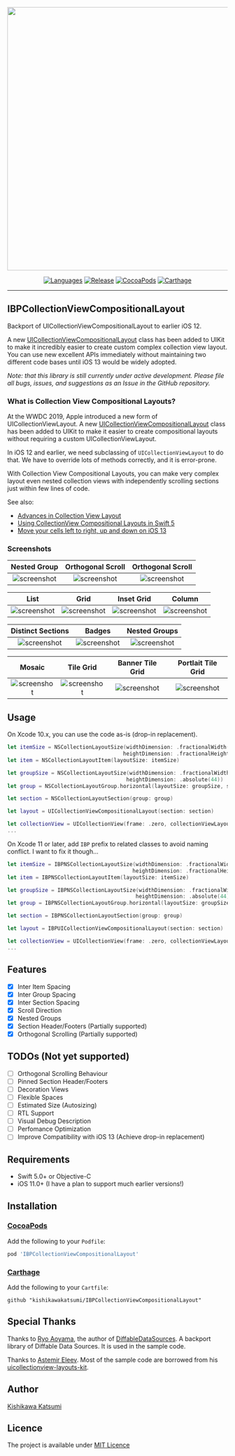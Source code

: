 <p align="center">
  <img src="https://user-images.githubusercontent.com/40610/62582481-9055a980-b8e7-11e9-8c37-3a37035d8209.png"  style="width: 600px;" width="600" />
</p>

<p align="center">
  <a href="https://developer.apple.com/swift"><img alt="Languages" src="https://img.shields.io/badge/language-objective--c%20%7C%20swift-78909C.svg"/></a>
  <a href="https://github.com/kishikawakatsumi/IBPCollectionViewCompositionalLayout/releases/latest"><img alt="Release" src="https://img.shields.io/github/release/kishikawakatsumi/IBPCollectionViewCompositionalLayout.svg"/></a>
  <a href="https://cocoapods.org/pods/IBPCollectionViewCompositionalLayout"><img alt="CocoaPods" src="https://img.shields.io/cocoapods/v/IBPCollectionViewCompositionalLayout.svg"/></a>
  <a href="https://github.com/Carthage/Carthage"><img alt="Carthage" src="https://img.shields.io/badge/carthage-compatible-yellow.svg"/></a>
</p>

----------------

## IBPCollectionViewCompositionalLayout

Backport of UICollectionViewCompositionalLayout to earlier iOS 12.

A new [UICollectionViewCompositionalLayout](https://developer.apple.com/documentation/uikit/views_and_controls/collection_views/using_collection_view_compositional_layouts_and_diffable_data_sources) class has been added to UIKit to make it incredibly easier to create custom complex collection view layout.
You can use new excellent APIs immediately without maintaining two different code bases until iOS 13 would be widely adopted.

_Note: that this library is still currently under active development. Please file all bugs, issues, and suggestions as an Issue in the GitHub repository._

### What is Collection View Compositional Layouts?

At the WWDC 2019, Apple introduced a new form of UICollectionViewLayout. A new [UICollectionViewCompositionalLayout](https://developer.apple.com/documentation/uikit/views_and_controls/collection_views/using_collection_view_compositional_layouts_and_diffable_data_sources) class has been added to UIKit to make it easier to create compositional layouts without requiring a custom UICollectionViewLayout.

In iOS 12 and earlier, we need subclassing of `UICollectionViewLayout` to do that. We have to override lots of methods correctly, and it is error-prone.

With Collection View Compositional Layouts, you can make very complex layout even nested collection views with independently scrolling sections just within few lines of code.

See also:

- [Advances in Collection View Layout](https://developer.apple.com/videos/play/wwdc2019/215/)
- [Using CollectionView Compositional Layouts in Swift 5](https://dev.to/kevinmaarek/using-collectionview-compositional-layouts-in-swift-5-1nan)
- [Move your cells left to right, up and down on iOS 13](https://medium.com/shopback-engineering/move-your-cells-left-to-right-up-and-down-on-ios-13-part-1-1a5e010f48f9)

### Screenshots

|Nested Group|Orthogonal Scroll|Orthogonal Scroll|
|:-:|:-:|:-:|
|![screenshot](https://user-images.githubusercontent.com/40610/62560784-c29be280-b8b8-11e9-970f-d939b2713f93.gif)|![screenshot](https://user-images.githubusercontent.com/40610/62560308-bb280980-b8b7-11e9-9bfe-c93ee1caef78.gif)|![screenshot](https://user-images.githubusercontent.com/40610/62560791-c596d300-b8b8-11e9-9c9a-4543a5a466cd.gif)|

|List|Grid|Inset Grid|Column|
|:-:|:-:|:-:|:-:|
|![screenshot](https://user-images.githubusercontent.com/40610/62560843-de06ed80-b8b8-11e9-96b1-3a1da6e9bd58.png)|![screenshot](https://user-images.githubusercontent.com/40610/62560851-e2330b00-b8b8-11e9-96f0-455aaa032931.png)|![screenshot](https://user-images.githubusercontent.com/40610/62560886-f24aea80-b8b8-11e9-9756-4919f078a7f2.png)|![screenshot](https://user-images.githubusercontent.com/40610/62560882-ef4ffa00-b8b8-11e9-8f33-5c090434492c.png)|

|Distinct Sections|Badges|Nested Groups|
|:-:|:-:|:-:|
|![screenshot](https://user-images.githubusercontent.com/40610/62560897-f545db00-b8b8-11e9-9574-55466d8ef81b.png)|![screenshot](https://user-images.githubusercontent.com/40610/62560903-f7a83500-b8b8-11e9-8766-5273db0817a8.png)|![screenshot](https://user-images.githubusercontent.com/40610/62560909-fa0a8f00-b8b8-11e9-8749-3d93e2295fdd.png)|

|Mosaic|Tile Grid|Banner Tile Grid|Portlait Tile Grid|
|:-:|:-:|:-:|:-:|
|![screenshot](https://user-images.githubusercontent.com/40610/62560914-fd057f80-b8b8-11e9-9899-8b430802941b.png)|![screenshot](https://user-images.githubusercontent.com/40610/62560917-00990680-b8b9-11e9-93bb-2d36cdbb46f9.png)|![screenshot](https://user-images.githubusercontent.com/40610/62560925-042c8d80-b8b9-11e9-8d6d-71a1290498e6.png)|![screenshot](https://user-images.githubusercontent.com/40610/62560928-068ee780-b8b9-11e9-81b1-3c9ca640c10d.png)|

## Usage

On Xcode 10.x, you can use the code as-is (drop-in replacement).

```swift
let itemSize = NSCollectionLayoutSize(widthDimension: .fractionalWidth(1),
                                     heightDimension: .fractionalHeight(1))
let item = NSCollectionLayoutItem(layoutSize: itemSize)

let groupSize = NSCollectionLayoutSize(widthDimension: .fractionalWidth(1),
                                      heightDimension: .absolute(44))
let group = NSCollectionLayoutGroup.horizontal(layoutSize: groupSize, subitems: [item])

let section = NSCollectionLayoutSection(group: group)

let layout = UICollectionViewCompositionalLayout(section: section)

let collectionView = UICollectionView(frame: .zero, collectionViewLayout: layout)
...
```

On Xcode 11 or later, add `IBP` prefix to related classes to avoid naming conflict. I want to fix it though...

```swift
let itemSize = IBPNSCollectionLayoutSize(widthDimension: .fractionalWidth(1),
                                        heightDimension: .fractionalHeight(1))
let item = IBPNSCollectionLayoutItem(layoutSize: itemSize)

let groupSize = IBPNSCollectionLayoutSize(widthDimension: .fractionalWidth(1),
                                         heightDimension: .absolute(44))
let group = IBPNSCollectionLayoutGroup.horizontal(layoutSize: groupSize, subitems: [item])

let section = IBPNSCollectionLayoutSection(group: group)

let layout = IBPUICollectionViewCompositionalLayout(section: section)

let collectionView = UICollectionView(frame: .zero, collectionViewLayout: layout)
...
```

## Features

- [x] Inter Item Spacing  
- [x] Inter Group Spacing  
- [x] Inter Section Spacing  
- [x] Scroll Direction  
- [x] Nested Groups  
- [x] Section Header/Footers (Partially supported)  
- [x] Orthogonal Scrolling (Partially supported)  

## TODOs (Not yet supported)

- [ ] Orthogonal Scrolling Behaviour
- [ ] Pinned Section Header/Footers
- [ ] Decoration Views
- [ ] Flexible Spaces
- [ ] Estimated Size (Autosizing)
- [ ] RTL Support
- [ ] Visual Debug Description
- [ ] Perfomance Optimization
- [ ] Improve Compatibility with iOS 13 (Achieve drop-in replacement)

## Requirements

- Swift 5.0+ or Objective-C
- iOS 11.0+ (I have a plan to support much earlier versions!)

## Installation

### [CocoaPods](https://cocoapods.org)

Add the following to your `Podfile`:

```ruby
pod 'IBPCollectionViewCompositionalLayout'
```

### [Carthage](https://github.com/Carthage/Carthage)

Add the following to your `Cartfile`:

```
github "kishikawakatsumi/IBPCollectionViewCompositionalLayout"
```

## Special Thanks

Thanks to [Ryo Aoyama](https://github.com/ra1028), the author of [DiffableDataSources](https://github.com/ra1028/DiffableDataSources). A backport library of Diffable Data Sources. It is used in the sample code.

Thanks to [Astemir Eleev](https://github.com/jVirus). Most of the sample code are borrowed from his [uicollectionview-layouts-kit](https://github.com/jVirus/uicollectionview-layouts-kit).

## Author
[Kishikawa Katsumi](https://github.com/kishikawakatsumi)

## Licence
The project is available under [MIT Licence](https://github.com/kishikawakatsumi/IBPCollectionViewCompositionalLayout/blob/master/LICENSE)
